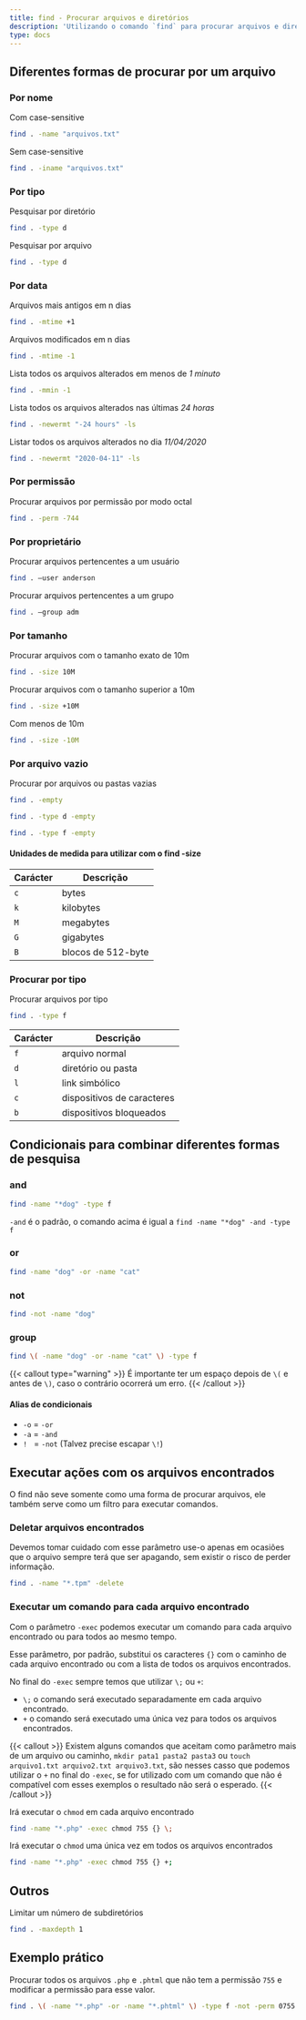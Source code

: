 ```yaml
---
title: find - Procurar arquivos e diretórios
description: 'Utilizando o comando `find` para procurar arquivos e diretórios no Linux ou MacOS'
type: docs
---
```


## Diferentes formas de procurar por um arquivo

### Por nome

Com case-sensitive

```sh
find . -name "arquivos.txt"
```

Sem case-sensitive

```sh
find . -iname "arquivos.txt"
```

### Por tipo

Pesquisar por diretório

```sh
find . -type d
```
Pesquisar por arquivo

```sh
find . -type d
```

### Por data
Arquivos mais antigos em n dias
```sh
find . -mtime +1
```

Arquivos modificados em n dias
```sh
find . -mtime -1
```

Lista todos os arquivos alterados em menos de *1 minuto*
```sh
find . -mmin -1
```

Lista todos os arquivos alterados nas últimas *24 horas*
```sh
find . -newermt "-24 hours" -ls
```

Listar todos os arquivos alterados no dia *11/04/2020*
```sh
find . -newermt "2020-04-11" -ls
```

### Por permissão


Procurar arquivos por permissão por modo octal

```sh
find . -perm -744
```
### Por proprietário

Procurar arquivos pertencentes a um usuário

```sh
find . –user anderson
```

Procurar arquivos pertencentes a um grupo

```sh
find . –group adm
```

### Por tamanho

Procurar arquivos com o tamanho exato de 10m

```sh
find . -size 10M
```

Procurar arquivos com o tamanho superior a 10m

```sh
find . -size +10M
```
Com menos de 10m

```sh
find . -size -10M
```

### Por arquivo vazio

Procurar por arquivos ou pastas vazias

```sh
find . -empty
```

```sh
find . -type d -empty
```

```sh
find . -type f -empty
```

#### Unidades de medida para utilizar com o find -size

| Carácter | Descrição          |
|----------|--------------------|
| `c`      | bytes              |
| `k`      | kilobytes          |
| `M`      | megabytes          |
| `G`      | gigabytes          |
| `B`      | blocos de 512-byte |

### Procurar por tipo

Procurar arquivos por tipo

```sh
find . -type f
```
| Carácter | Descrição                  |
|----------|----------------------------|
| `f`      | arquivo normal             |
| `d`      | diretório ou pasta         |
| `l`      | link simbólico             |
| `c`      | dispositivos de caracteres |
| `b`      | dispositivos bloqueados    |

## Condicionais para combinar diferentes formas de pesquisa

### and

```sh
find -name "*dog" -type f
```
`-and` é o padrão, o comando acima é igual a `find -name "*dog" -and -type f`

### or

```sh
find -name "dog" -or -name "cat"
```

### not
```sh
find -not -name "dog"
```

### group

```sh
find \( -name "dog" -or -name "cat" \) -type f
```
{{< callout type="warning" >}}
É importante ter um espaço depois de `\(` e antes de `\)`, caso o contrário ocorrerá um erro.
{{< /callout >}}

#### Alias de condicionais

- `-o` = `-or`
- `-a` = `-and`
- `!` &nbsp; = `-not` (Talvez precise escapar `\!`)

## Executar ações com os arquivos encontrados

O find não seve somente como uma forma de procurar arquivos, ele também serve como um filtro para executar comandos.

### Deletar arquivos encontrados
Devemos tomar cuidado com esse parâmetro use-o apenas em ocasiões que o arquivo sempre terá que ser apagando, sem existir o risco de perder informação.

```sh
find . -name "*.tpm" -delete
```

### Executar um comando para cada arquivo encontrado

Com o parâmetro `-exec` podemos executar um comando para cada arquivo encontrado ou para todos ao mesmo tempo.

Esse parâmetro, por padrão, substitui os caracteres `{}` com o caminho de cada arquivo encontrado ou com a lista de todos os arquivos encontrados.

No final do `-exec` sempre temos que utilizar `\;` ou `+`:
- `\;` o comando será executado separadamente em cada arquivo encontrado.
- `+` o comando será executado uma única vez para todos os arquivos encontrados.

{{< callout >}}
Existem alguns comandos que aceitam como parâmetro mais de um arquivo ou caminho, `mkdir pata1 pasta2 pasta3` ou `touch arquivo1.txt arquivo2.txt arquivo3.txt`, são nesses casso que podemos utilizar o `+` no final do `-exec`, se for utilizado com um comando que não é compatível com esses exemplos o resultado não será o esperado.
{{< /callout >}}

Irá executar o `chmod` em cada arquivo encontrado

```sh
find -name "*.php" -exec chmod 755 {} \;
```
Irá executar o `chmod` uma única vez em todos os arquivos encontrados

```sh
find -name "*.php" -exec chmod 755 {} +;
```

## Outros

Limitar um número de subdiretórios

```sh
find . -maxdepth 1
```

## Exemplo prático

Procurar todos os arquivos `.php` e `.phtml` que não tem a permissão `755` e modificar a permissão para esse valor.

```sh
find . \( -name "*.php" -or -name "*.phtml" \) -type f -not -perm 0755 -exec chmod 755 {} \;
```
